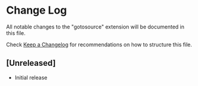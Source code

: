 # Change Log

All notable changes to the "gotosource" extension will be documented in this file.

Check [Keep a Changelog](http://keepachangelog.com/) for recommendations on how to structure this file.

## [Unreleased]

- Initial release